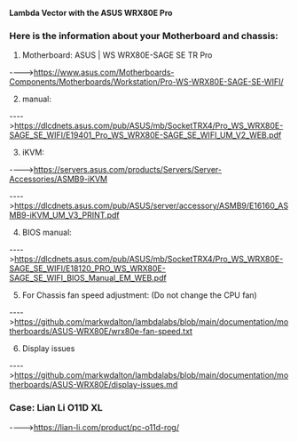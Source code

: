 **Lambda Vector with the ASUS WRX80E Pro**

### Here is the information about your Motherboard and chassis:
1. Motherboard:    ASUS | WS WRX80E-SAGE SE TR Pro

---->https://www.asus.com/Motherboards-Components/Motherboards/Workstation/Pro-WS-WRX80E-SAGE-SE-WIFI/

2. manual:

---->https://dlcdnets.asus.com/pub/ASUS/mb/SocketTRX4/Pro_WS_WRX80E-SAGE_SE_WIFI/E19401_Pro_WS_WRX80E-SAGE_SE_WIFI_UM_V2_WEB.pdf 

3. iKVM:

---->https://servers.asus.com/products/Servers/Server-Accessories/ASMB9-iKVM

---->https://dlcdnets.asus.com/pub/ASUS/server/accessory/ASMB9/E16160_ASMB9-iKVM_UM_V3_PRINT.pdf

4. BIOS manual:

---->https://dlcdnets.asus.com/pub/ASUS/mb/SocketTRX4/Pro_WS_WRX80E-SAGE_SE_WIFI/E18120_PRO_WS_WRX80E-SAGE_SE_WIFI_BIOS_Manual_EM_WEB.pdf
 
5. For Chassis fan speed adjustment: (Do not change the CPU fan)

---->https://github.com/markwdalton/lambdalabs/blob/main/documentation/motherboards/ASUS-WRX80E/wrx80e-fan-speed.txt

6. Display issues

---->https://github.com/markwdalton/lambdalabs/blob/main/documentation/motherboards/ASUS-WRX80E/display-issues.md

### Case: Lian Li O11D XL

---->https://lian-li.com/product/pc-o11d-rog/

 
